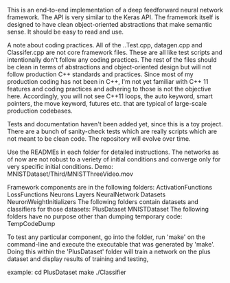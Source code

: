 This is an end-to-end implementation of a deep feedforward neural network framework. The API is very similar to the Keras API. The framework itself is designed to have clean object-oriented abstractions that make semantic sense. It should be easy to read and use.

A note about coding practices. All of the ..Test.cpp, datagen.cpp and Classifer.cpp are not core framework files. These are all like test scripts and intentionally don't follow any coding practices. The rest of the files should be clean in terms of abstractions and object-oriented design but will not follow production C++ standards and practices. Since most of my production coding has not been in C++, I'm not yet familiar with C++ 11 features and coding practices and adhering to those is not the objective here. Accordingly, you will not see C++11 loops, the auto keyword, smart pointers, the move keyword, futures etc. that are typical of large-scale production codebases.

Tests and documentation haven't been added yet, since this is a toy project. There are a bunch of sanity-check tests which are really scripts which are not meant to be clean code. The repository will evolve over time.

Use the READMEs in each folder for detailed instructions. The networks as of now are not robust to a veriety of initial conditions and converge only for very specific initial conditions. Demo: MNISTDataset/Third/MNISTThreeVideo.mov

Framework components are in the following folders:
	ActivationFunctions
	LossFunctions
	Neurons
	Layers
	NeuralNetwork
	Datasets
	NeuronWeightInitializers
The following folders contain datasets and classifiers for those datasets:
	PlusDataset
	MNISTDataset
The following folders have no purpose other than dumping temporary code:
	TempCodeDump

To test any particular component, go into the folder, run 'make' on the command-line and execute the executable that was generated by 'make'. Doing this within the 'PlusDataset' folder will train a network on the plus dataset and display results of training and testing,

example:
	cd PlusDataset
	make
	./Classifier
